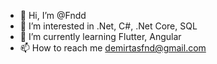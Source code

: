 - 👋 Hi, I’m @Fndd
- 👀 I’m interested in .Net, C#, .Net Core, SQL  
- 🌱 I’m currently learning Flutter, Angular
- 📫 How to reach me demirtasfnd@gmail.com 

<!---
Fndd/Fndd is a ✨ special ✨ repository because its `README.md` (this file) appears on your GitHub profile.
You can click the Preview link to take a look at your changes.
--->
